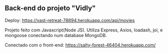 ## Back-end do projeto "Vidly"
Deploy: https://vast-retreat-78894.herokuapp.com/api/movies

Projeto feito com Javascript(Node JS).
Utiliza Express, Axios, loadash, joi, e mongoose conectando num database MongoDB.

Conectado com o front-end: https://salty-forest-46404.herokuapp.com/

